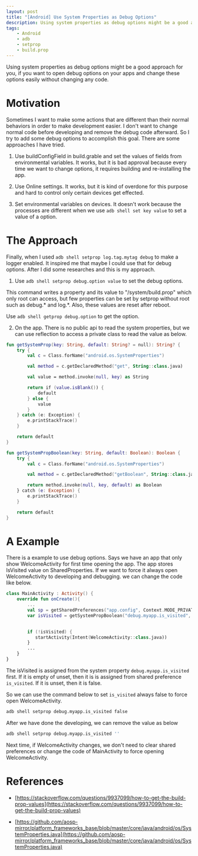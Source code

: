 ```yaml
---
layout: post
title: "[Android] Use System Properties as Debug Options"
description: Using system properties as debug options might be a good approach for you, if you want to open debug options on your apps and change these options easily without changing any code.
tags: 
    - Android
    - adb
    - setprop
    - build.prop
---
```


Using system properties as debug options might be a good approach for you, if you want to open debug options on your apps and change these options easily without changing any code.

# Motivation
Sometimes I want to make some actions that are different than their normal behaviors in order to make development easier. I don't want to change normal code before developing and remove the debug code afterward. So I try to add some debug options to accomplish this goal. There are some approaches I have tried.

1. Use buildConfigField in build.grable and set the values of fields from environmental variables. It works, but it is bad approval because every time we want to change options, it requires building and re-installing the app. 

2. Use Online settings. It works, but it is kind of overdone for this purpose and hard to control only certain devices get effected.

3. Set environmental variables on devices. It doesn't work because the processes are different when we use `adb shell set key value` to set a value of a option.

# The Approach

Finally, when I used `adb shell setprop log.tag.mytag debug` to make a logger enabled. It inspired me that maybe I could use that for debug options. After I did some researches and this is my approach. 

1. Use `adb shell setprop debug.option value` to set the debug options. 

This command writes a property and its value to "/system/build.prop" which only root can access, but few properties can be set by setprop without root such as debug.* and log.*. Also, these values are reset after reboot. 

Use `adb shell getprop debug.option` to get the option.

2. On the app. There is no public api to read the system properties, but we can use reflection to access a private class to read the value as below.

``` kotlin
fun getSystemProp(key: String, default: String? = null): String? {
    try {
        val c = Class.forName("android.os.SystemProperties")

        val method = c.getDeclaredMethod("get", String::class.java)

        val value = method.invoke(null, key) as String

        return if (value.isBlank()) {
            default
        } else {
            value
        }
    } catch (e: Exception) {
        e.printStackTrace()
    }

    return default
}

fun getSystemPropBoolean(key: String, default: Boolean): Boolean {
    try {
        val c = Class.forName("android.os.SystemProperties")

        val method = c.getDeclaredMethod("getBoolean", String::class.java, Boolean::class.java)

        return method.invoke(null, key, default) as Boolean
    } catch (e: Exception) {
        e.printStackTrace()
    }

    return default
}
```

# A Example
There is a example to use debug options. Says we have an app that only show WelcomeActivity for first time opening the app. The app stores IsVisited value on SharedProperties. If we want to force it always open WelcomeActivity to developing and debugging. we can change the code like below.

``` kotlin
class MainActivity : Activity() {
    override fun onCreate(){
        ...
        val sp = getSharedPreferences("app.config", Context.MODE_PRIVATE)
        var isVisited = getSystemPropBoolean("debug.myapp.is_visited", sp.getBoolean("is_visited", false))
                        

        if (!isVisited) {
           startActivity(Intent(WelcomeActivity::class.java))
        }
        ...
    }
}
```

The isVisited is assigned from the system property `debug.myapp.is_visited` first. If it is empty of unset, then it is is assigned from shared preference `is_visited`. If it is unset, then it is false.

So we can use the command below to set `is_visited` always false to force open WelcomeActivity.

``` bash
adb shell setprop debug.myapp.is_visited false
```

After we have done the developing, we can remove the value as below

``` bash
adb shell setprop debug.myapp.is_visited ''
```

Next time, if WelcomeActivity changes, we don't need to clear shared preferences or change the code of MainActivity to force opening WelcomeActivity.

# References
- [https://stackoverflow.com/questions/9937099/how-to-get-the-build-prop-values](https://stackoverflow.com/questions/9937099/how-to-get-the-build-prop-values)

- [https://github.com/aosp-mirror/platform_frameworks_base/blob/master/core/java/android/os/SystemProperties.java](https://github.com/aosp-mirror/platform_frameworks_base/blob/master/core/java/android/os/SystemProperties.java)